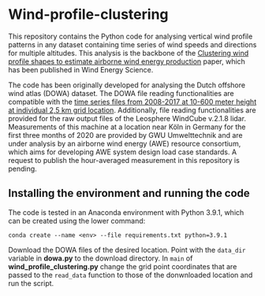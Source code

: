 # Wind-profile-clustering

This repository contains the Python code for analysing vertical wind profile patterns in any dataset containing time series of wind speeds and directions for multiple altitudes. This analysis is the backbone of the [Clustering wind profile shapes to estimate airborne wind energy production](https://doi.org/10.5194/wes-5-1097-2020) paper, which has been published in Wind Energy Science.

The code has been originally developed for analysing the Dutch offshore wind atlas (DOWA) dataset. The DOWA file reading functionalities are compatible with the [time series files from 2008-2017 at 10-600 meter height at individual 2,5 km grid location](https://dataplatform.knmi.nl/catalog/datasets/index.html?x-dataset=dowa_netcdf_ts_singlepoint&x-dataset-version=1). Additionally, file reading functionalities are provided for the raw output files of the Leosphere WindCube v.2.1.8 lidar. Measurements of this machine at a location near Köln in Germany for the first three months of 2020 are provided by GWU Umwelttechnik and are under analysis by an airborne wind energy (AWE) resource consortium, which aims for developing AWE system design load case standards. A request to publish the hour-averaged measurement in this repository is pending. 

## Installing the environment and running the code

The code is tested in an Anaconda environment with Python 3.9.1, which can be created using the lower command:

```
conda create --name <env> --file requirements.txt python=3.9.1
```

Download the DOWA files of the desired location. Point with the `data_dir` variable in **dowa.py** to the download directory. In `main` of **wind_profile_clustering.py** change the grid point coordinates that are passed to the `read_data` function to those of the donwnloaded location and run the script.


